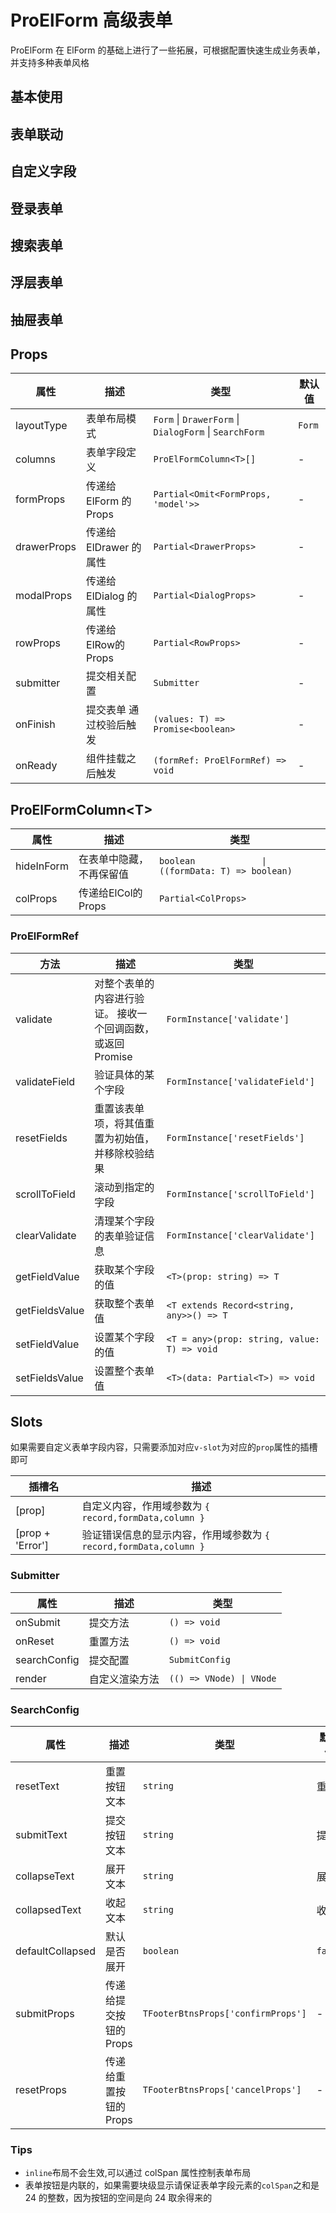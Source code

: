 # ProElForm 高级表单

ProElForm 在 ElForm 的基础上进行了一些拓展，可根据配置快速生成业务表单，并支持多种表单风格

## 基本使用

<preview path="./demos/basic.vue" />

## 表单联动

<preview path="./demos/linkage.vue" />

## 自定义字段

<preview path="./demos/custom-field.vue" />

## 登录表单

<preview path="./demos/login.vue" />

## 搜索表单

<preview path="./demos/search-form.vue" />

## 浮层表单

<preview path="./demos/modal-form.vue" />

## 抽屉表单

<preview path="./demos/drawer-form.vue" />

## Props

| 属性        | 描述                    | 类型                                                   | 默认值 |
| ----------- | ----------------------- | ------------------------------------------------------ | ------ |
| layoutType  | 表单布局模式            | `Form` \| `DrawerForm` \| `DialogForm` \| `SearchForm` | `Form` |
| columns     | 表单字段定义            | `ProElFormColumn<T>[]`                                 | -      |
| formProps   | 传递给 ElForm 的 Props  | `Partial<Omit<FormProps, 'model'>>`                    | -      |
| drawerProps | 传递给 ElDrawer 的属性  | `Partial<DrawerProps>`                                 | -      |
| modalProps  | 传递给 ElDialog 的属性  | `Partial<DialogProps>`                                 | -      |
| rowProps    | 传递给ElRow的Props      | `Partial<RowProps>`                                    | -      |
| submitter   | 提交相关配置            | `Submitter`                                            | -      |
| onFinish    | 提交表单 通过校验后触发 | `(values: T) => Promise<boolean>`                      | -      |
| onReady     | 组件挂载之后触发        | `(formRef: ProElFormRef) => void`                      | -      |

## ProElFormColumn\<T\>

| 属性       | 描述                     | 类型                                                |
| ---------- | ------------------------ | --------------------------------------------------- |
| hideInForm | 在表单中隐藏，不再保留值 | `boolean             \| ((formData: T) => boolean)` |
| colProps   | 传递给ElCol的Props       | `Partial<ColProps>`                                 |

### ProElFormRef

| 方法           | 描述                                                        | 类型                                     |
| -------------- | ----------------------------------------------------------- | ---------------------------------------- |
| validate       | 对整个表单的内容进行验证。 接收一个回调函数，或返回 Promise | `FormInstance['validate']`               |
| validateField  | 验证具体的某个字段                                          | `FormInstance['validateField']`          |
| resetFields    | 重置该表单项，将其值重置为初始值，并移除校验结果            | `FormInstance['resetFields']`            |
| scrollToField  | 滚动到指定的字段                                            | `FormInstance['scrollToField']`          |
| clearValidate  | 清理某个字段的表单验证信息                                  | `FormInstance['clearValidate']`          |
| getFieldValue  | 获取某个字段的值                                            | `<T>(prop: string) => T`                 |
| getFieldsValue | 获取整个表单值                                              | `<T extends Record<string, any>>() => T` |
| setFieldValue  | 设置某个字段的值                                            | `<T = any>(prop: string, value: T) => void`                 |
| setFieldsValue | 设置整个表单值                                              | `<T>(data: Partial<T>) => void` |

## Slots

如果需要自定义表单字段内容，只需要添加对应`v-slot`为对应的`prop`属性的插槽即可

| 插槽名           | 描述                                                              |
| ---------------- | ----------------------------------------------------------------- |
| [prop]           | 自定义内容，作用域参数为 `{ record,formData,column }`             |
| [prop + 'Error'] | 验证错误信息的显示内容，作用域参数为 `{ record,formData,column }` |

### Submitter

| 属性         | 描述           | 类型                     |
| ------------ | -------------- | ------------------------ |
| onSubmit     | 提交方法       | `() => void`             |
| onReset      | 重置方法       | `() => void`             |
| searchConfig | 提交配置       | `SubmitConfig`           |
| render       | 自定义渲染方法 | `(() => VNode) \| VNode` |

### SearchConfig

| 属性             | 描述                  | 类型                               | 默认值  |
| ---------------- | --------------------- | ---------------------------------- | ------- |
| resetText        | 重置按钮文本          | `string`                           | 重置    |
| submitText       | 提交按钮文本          | `string`                           | 提交    |
| collapseText     | 展开文本              | `string`                           | 展开    |
| collapsedText    | 收起文本              | `string`                           | 收起    |
| defaultCollapsed | 默认是否展开          | `boolean`                          | `false` |
| submitProps      | 传递给提交按钮的Props | `TFooterBtnsProps['confirmProps']` | -       |
| resetProps       | 传递给重置按钮的Props | `TFooterBtnsProps['cancelProps']`  | -       |

### Tips

- `inline`布局不会生效,可以通过 colSpan 属性控制表单布局
- 表单按钮是内联的，如果需要块级显示请保证表单字段元素的`colSpan`之和是 24 的整数，因为按钮的空间是向 24 取余得来的
